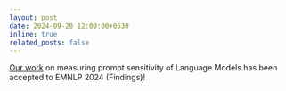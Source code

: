 ```yaml
---
layout: post
date: 2024-09-20 12:00:00+0530
inline: true
related_posts: false
---
```


[Our work]() on measuring prompt sensitivity of Language Models has been accepted to EMNLP 2024 (Findings)!